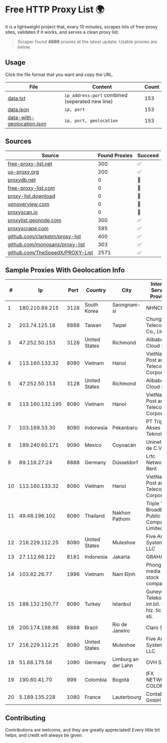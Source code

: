 
# Free HTTP Proxy List 🌍

It is a lightweight project that, every 10 minutes, scrapes lots of free-proxy sites, validates if it works, and serves a clean proxy list.


> Scraper found **4669** proxies at the latest update. Usable proxies are below.

## Usage

Click the file format that you want and copy the URL.


|File|Content|Count|
|----|-------|-----|
|[data.txt](https://raw.githubusercontent.com/themiralay/Proxy-List-World/master/data.txt)|`ip_address:port` combined (seperated new line)|153|
|[data.json](https://raw.githubusercontent.com/themiralay/Proxy-List-World/master/data.json)|`ip, port`|153|
|[data-with-geolocation.json](https://raw.githubusercontent.com/themiralay/Proxy-List-World/master/data-with-geolocation.json)|`ip, port, geolocation`|153|

## Sources

|Source|Found Proxies|Succeed|
|------|-------------|-------|
|[free-proxy-list.net](https://free-proxy-list.net)|300|✅|
|[us-proxy.org](https://www.us-proxy.org)|200|✅|
|[proxydb.net](http://proxydb.net)|0|🚫|
|[free-proxy-list.com](https://free-proxy-list.com/?page=&port=&type%5B%5D=http&type%5B%5D=https&up_time=0&search=Search)|0|🚫|
|[proxy-list.download](https://www.proxy-list.download/HTTP)|0|🚫|
|[vpnoverview.com](https://vpnoverview.com/privacy/anonymous-browsing/free-proxy-servers)|0|🚫|
|[proxyscan.io](https://www.proxyscan.io)|0|🚫|
|[proxylist.geonode.com](https://proxylist.geonode.com/api/proxy-list?limit=300&page=1&sort_by=lastChecked&sort_type=desc&protocols=http,https)|300|✅|
|[proxyscrape.com](https://api.proxyscrape.com/v2/?request=displayproxies&protocol=http&timeout=10000&country=all&ssl=all&anonymity=all)|595|✅|
|[github.com/clarketm/proxy-list](https://raw.githubusercontent.com/clarketm/proxy-list/master/proxy-list-raw.txt)|400|✅|
|[github.com/monosans/proxy-list](https://raw.githubusercontent.com/monosans/proxy-list/main/proxies/http.txt)|303|✅|
|[github.com/TheSpeedX/PROXY-List](https://raw.githubusercontent.com/TheSpeedX/PROXY-List/master/http.txt)|2571|✅|


## Sample Proxies With Geolocation Info

|#|Ip|Port|Country|City|Internet Service Provider|
|-|--|----|-------|----|-------------------------|
|1|180.210.89.215|3128|South Korea|Seongnam-si|NHNCLOUD|
|2|203.74.125.18|8888|Taiwan|Taipei|Chunghwa Telecom Co., Ltd.|
|3|47.252.50.153|3128|United States|Richmond|Alibaba Cloud LLC|
|4|113.160.133.32|8080|Vietnam|Hanoi|VietNam Post and Telecom Corporation|
|5|47.252.50.153|3128|United States|Richmond|Alibaba Cloud LLC|
|6|113.160.132.195|8080|Vietnam|Hanoi|VietNam Post and Telecom Corporation|
|7|103.169.33.30|8080|Indonesia|Pekanbaru|PT Triguna Akses Teknologi|
|8|189.240.60.171|9090|Mexico|Coyoacán|Uninet S.A. de C.V.|
|9|89.116.27.24|8888|Germany|Düsseldorf|Lrtc Network Rent|
|10|113.160.133.32|8080|Vietnam|Hanoi|VietNam Post and Telecom Corporation|
|11|49.48.196.102|8080|Thailand|Nakhon Pathom|Triple T Broadband Public Company Limited|
|12|216.229.112.25|8080|United States|Muleshoe|Five Area Systems, LLC|
|13|27.112.66.122|8181|Indonesia|Jakarta|GRAHANET|
|14|103.82.26.77|1996|Vietnam|Nam Định|Phong Thuy media joint stock company|
|15|188.132.150.77|8080|Turkey|Istanbul|Guneydogu Telekom int.bil. ve ilt. hiz. tic. ltd. sti.|
|16|200.174.198.86|8888|Brazil|Rio de Janeiro|Claro S.A|
|17|216.229.112.25|8080|United States|Muleshoe|Five Area Systems, LLC|
|18|51.68.175.56|1080|Germany|Limburg an der Lahn|OVH SAS|
|19|190.60.41.70|999|Colombia|Bogotá|IFX NETWORKS COLOMBIA|
|20|5.189.135.228|1080|France|Lauterbourg|Contabo GmbH|



## Contributing

Contributions are welcome, and they are greatly appreciated! Every
little bit helps, and credit will always be given.

